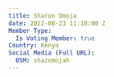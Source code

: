 ```yaml
---
title: Sharon Omoja
date: 2022-08-23 11:18:00 Z
Member Type:
  Is Voting Member: true
Country: Kenya
Social Media (Full URL):
  OSM: shazomojah
---
```


